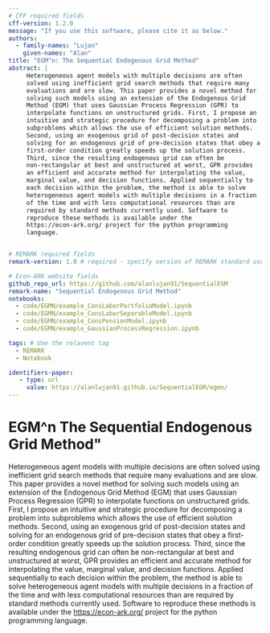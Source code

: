```yaml
---
# CFF required fields
cff-version: 1.2.0 
message: "If you use this software, please cite it as below."
authors:
  - family-names: "Lujan"
    given-names: "Alan"
title: "EGM^n: The Sequential Endogenous Grid Method"
abstract: |
     Heterogeneous agent models with multiple decisions are often
     solved using inefficient grid search methods that require many
     evaluations and are slow. This paper provides a novel method for
     solving such models using an extension of the Endogenous Grid
     Method (EGM) that uses Gaussian Process Regression (GPR) to
     interpolate functions on unstructured grids. First, I propose an
     intuitive and strategic procedure for decomposing a problem into
     subproblems which allows the use of efficient solution methods.
     Second, using an exogenous grid of post-decision states and
     solving for an endogenous grid of pre-decision states that obey a
     first-order condition greatly speeds up the solution process.
     Third, since the resulting endogenous grid can often be
     non-rectangular at best and unstructured at worst, GPR provides
     an efficient and accurate method for interpolating the value,
     marginal value, and decision functions. Applied sequentially to
     each decision within the problem, the method is able to solve
     heterogeneous agent models with multiple decisions in a fraction
     of the time and with less computational resources than are
     required by standard methods currently used. Software to
     reproduce these methods is available under the
     https://econ-ark.org/ project for the python programming
     language.


# REMARK required fields
remark-version: 1.0 # required - specify version of REMARK standard used

# Econ-ARK website fields
github_repo_url: https://github.com/alanlujan91/SequentialEGM
remark-name: "Sequential Endogenous Grid Method"
notebooks: 
  - code/EGMN/example_ConsLaborPortfolioModel.ipynb
  - code/EGMN/example_ConsLaborSeparableModel.ipynb
  - code/EGMN/example_ConsPensionModel.ipynb
  - code/EGMN/example_GaussianProcessRegression.ipynb

tags: # Use the relavent tag
  - REMARK
  - Notebook

identifiers-paper:
   - type: url 
     value: https://alanlujan91.github.io/SequentialEGM/egmn/
---
```


# EGM^n The Sequential Endogenous Grid Method"

Heterogeneous agent models with multiple decisions are often
solved using inefficient grid search methods that require many
evaluations and are slow. This paper provides a novel method for
solving such models using an extension of the Endogenous Grid
Method (EGM) that uses Gaussian Process Regression (GPR) to
interpolate functions on unstructured grids. First, I propose an
intuitive and strategic procedure for decomposing a problem into
subproblems which allows the use of efficient solution methods.
Second, using an exogenous grid of post-decision states and
solving for an endogenous grid of pre-decision states that obey a
first-order condition greatly speeds up the solution process.
Third, since the resulting endogenous grid can often be
non-rectangular at best and unstructured at worst, GPR provides
an efficient and accurate method for interpolating the value,
marginal value, and decision functions. Applied sequentially to
each decision within the problem, the method is able to solve
heterogeneous agent models with multiple decisions in a fraction
of the time and with less computational resources than are
required by standard methods currently used. Software to
reproduce these methods is available under the
https://econ-ark.org/ project for the python programming
language.
